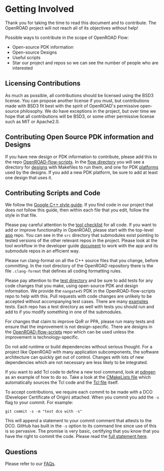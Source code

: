 # Getting Involved

Thank you for taking the time to read this document and to contribute.
The OpenROAD project will not reach all of its objectives without help!

Possible ways to contribute in the scope of OpenROAD Flow:

- Open-source PDK information
- Open-source Designs
- Useful scripts
- Star our project and repos so we can see the number of people
    who are interested

## Licensing Contributions

As much as possible, all contributions should be licensed using the BSD3
license. You can propose another license if you must, but contributions
made with BSD3 fit best with the spirit of OpenROAD's permissive open-source
philosophy. We do have exceptions in the project, but over time we hope
that all contributions will be BSD3, or some other permissive license such as MIT
or Apache2.0.

## Contributing Open Source PDK information and Designs

If you have new design or PDK information to contribute, please add this
to the repo
[OpenROAD-flow-scripts](https://github.com/The-OpenROAD-Project/OpenROAD-flow-scripts/).
In the
[flow directory](https://github.com/The-OpenROAD-Project/OpenROAD-flow-scripts/tree/master/flow)
you will see a directory for
[designs](https://github.com/The-OpenROAD-Project/OpenROAD-flow-scripts/tree/master/flow/designs)
with Makefiles to run them, and one for PDK
[platforms](https://github.com/The-OpenROAD-Project/OpenROAD-flow-scripts/tree/master/flow/platforms)
used by the designs. If you add a new PDK platform, be sure to add at
least one design that uses it.

## Contributing Scripts and Code

We follow the [Google C++ style guide](https://google.github.io/styleguide/cppguide.html).
If you find code in our project that does *not* follow this guide, then within each file that
you edit, follow the style in that file.

Please pay careful attention to the
[tool checklist](https://openroad.readthedocs.io/en/latest/contrib/DeveloperGuide.html#tool-checklist) for all code. If you want
to add or improve functionality in OpenROAD, please start with the
top-level [app](https://github.com/The-OpenROAD-Project/OpenROAD/) repo. You
can see in the `src` directory that submodules exist pointing to tested
versions of the other relevant repos in the project. Please look at the
tool workflow in the developer guide [document](DeveloperGuide.md)
to work with the app and its submodule repos in an efficient way.

Please run clang-format on all the C++ source files that you change, before
committing. In the root directory of the OpenROAD repository there is the
file `.clang-format` that defines all coding formatting rules.

Please pay attention to the
[test directory](https://github.com/The-OpenROAD-Project/OpenROAD/tree/master/test)
and be sure to add tests for any code changes that you make, using open-source
PDK and design information. We provide the `nangate45` PDK in
the OpenROAD-flow-scripts repo to help with this. Pull requests with
code changes are unlikely to be accepted without accompanying test
cases. There are many
[examples](https://github.com/The-OpenROAD-Project/OpenROAD/blob/master/test/gcd_nangate45.tcl)
tests. Each repo has a test directory as well with tests you should run
and add to if you modify something in one of the submodules.

For changes that claim to improve QoR or PPA, please run many tests and
ensure that the improvement is not design-specific. There are designs in
the
[OpenROAD-flow-scripts](https://github.com/The-OpenROAD-Project/OpenROAD-flow-scripts/)
repo which can be used unless the improvement is technology-specific.

Do not add runtime or build dependencies without serious thought. For a
project like OpenROAD with many application subcomponents, the software
architecture can quickly get out of control. Changes with lots of new
dependencies which are not necessary are less likely to be integrated.

If you want to add Tcl code to define a new tool command, look at [pdngen](https://github.com/The-OpenROAD-Project/OpenROAD/tree/master/src/pdn)
as an example of how to do so. Take a look at the
[CMakeLists file](https://github.com/The-OpenROAD-Project/OpenROAD/blob/master/src/CMakeLists.txt)
which automatically sources the Tcl code and the
[Tcl file](https://github.com/The-OpenROAD-Project/OpenROAD/blob/master/src/pdn/src/pdn.tcl)
itself.

To accept contributions, we require each commit to be made with a DCO (Developer
Certificate of Origin) attached.
When you commit you add the `-s` flag to your commit. For example:

``` shell
git commit -s -m "test dco with -s"
```

This will append a statement to your commit comment that attests to the DCO. GitHub
has built in the `-s` option to its command line since use of this is so
pervasive. The promise is very basic, certifying that you know that you
have the right to commit the code. Please read the  [full statement
here](https://developercertificate.org/).

## Questions

Please refer to our [FAQs](../user/FAQS.md).
